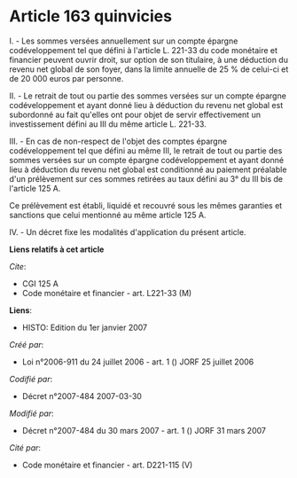 # Article 163 quinvicies

I. - Les sommes versées annuellement sur un compte épargne codéveloppement tel que défini à l'article L. 221-33 du code
monétaire et financier peuvent ouvrir droit, sur option de son titulaire, à une déduction du revenu net global de son foyer,
dans la limite annuelle de 25 % de celui-ci et de 20 000 euros par personne.

II. - Le retrait de tout ou partie des sommes versées sur un compte épargne codéveloppement et ayant donné lieu à déduction
du revenu net global est subordonné au fait qu'elles ont pour objet de servir effectivement un investissement défini au III
du même article L. 221-33.

III. - En cas de non-respect de l'objet des comptes épargne codéveloppement tel que défini au même III, le retrait de tout ou
partie des sommes versées sur un compte épargne codéveloppement et ayant donné lieu à déduction du revenu net global est
conditionné au paiement préalable d'un prélèvement sur ces sommes retirées au taux défini au 3° du III bis de l'article 125
A.

Ce prélèvement est établi, liquidé et recouvré sous les mêmes garanties et sanctions que celui mentionné au même article 125
A.

IV. - Un décret fixe les modalités d'application du présent article.

**Liens relatifs à cet article**

_Cite_:

  - CGI 125 A
  - Code monétaire et financier - art. L221-33 (M)

**Liens**:

  - HISTO: Edition du 1er janvier 2007

_Créé par_:

  - Loi n°2006-911 du 24 juillet 2006 - art. 1 () JORF 25 juillet 2006

_Codifié par_:

  - Décret n°2007-484 2007-03-30

_Modifié par_:

  - Décret n°2007-484 du 30 mars 2007 - art. 1 () JORF 31 mars 2007

_Cité par_:

  - Code monétaire et financier - art. D221-115 (V)
